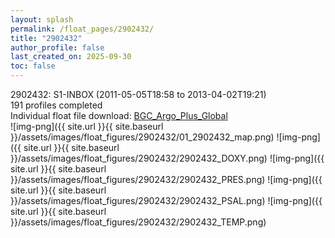 ```yaml
---
layout: splash
permalink: /float_pages/2902432/
title: "2902432"
author_profile: false
last_created_on: 2025-09-30
toc: false
---
```

 
2902432: S1-INBOX (2011-05-05T18:58 to 2013-04-02T19:21)\
191 profiles completed\
Individual float file download: [BGC_Argo_Plus_Global](https://ftp.soest.hawaii.edu/bgc_argo_plus/Individual_Floats/outliers_removed/2902432_Sprof_processed.nc)\
![img-png]({{ site.url }}{{ site.baseurl }}/assets/images/float_figures/2902432/01_2902432_map.png)
![img-png]({{ site.url }}{{ site.baseurl }}/assets/images/float_figures/2902432/2902432_DOXY.png)
![img-png]({{ site.url }}{{ site.baseurl }}/assets/images/float_figures/2902432/2902432_PRES.png)
![img-png]({{ site.url }}{{ site.baseurl }}/assets/images/float_figures/2902432/2902432_PSAL.png)
![img-png]({{ site.url }}{{ site.baseurl }}/assets/images/float_figures/2902432/2902432_TEMP.png)
